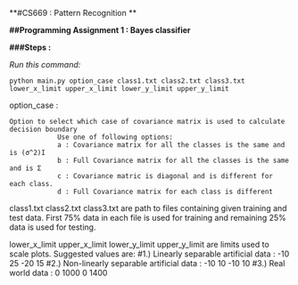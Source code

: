 **#CS669 : Pattern Recognition **

**##Programming Assignment 1 : Bayes classifier**

**###Steps :**

*Run this command:*

	python main.py option_case class1.txt class2.txt class3.txt lower_x_limit upper_x_limit lower_y_limit upper_y_limit

option_case : 

	Option to select which case of covariance matrix is used to calculate decision boundary
				Use one of following options:
				a : Covariance matrix for all the classes is the same and is (σ^2)I
				b : Full Covariance matrix for all the classes is the same and is Σ
				c : Covariance matric is diagonal and is different for each class.
				d : Full Covariance matrix for each class is different

class1.txt class2.txt class3.txt are path to files containing given training and test data. First 75% data in each file is used for training and remaining 25% data is used for testing.

lower_x_limit upper_x_limit lower_y_limit upper_y_limit are limits used to scale plots.
	Suggested values are:
	#1.) Linearly separable artificial data : -10 25 -20 15
	#2.) Non-linearly separable artificial data : -10 10 -10 10
	#3.) Real world data : 0 1000 0 1400
